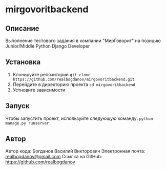 # mirgovoritbackend

## Описание
Выполнение тестового задания в компании "МирГоворит" на позицию Junior/Middle Python Django Developer

## Установка
1. Клонируйте репозиторий ```git clone https://github.com/realbogdanov/mirgovoritbackend.git```
2. Перейдите в директорию проекта ```cd mirgovoritbackend```
3. Устновите зависимости

## Запуск
Чтобы запустить проект, используйте следующую команду: ```python manage.py runserver```

## Автор
Автор кода: Богданов Василий Викторович
Электронная почта: realbogdanov@gmail.com
Ссылка на GitHub: https://github.com/realbogdanov
